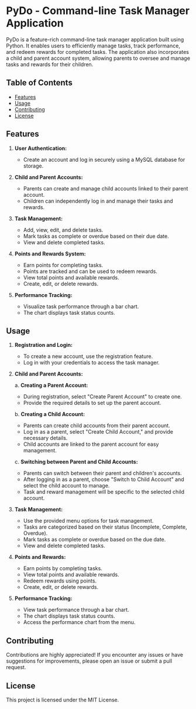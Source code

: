 # PyDo - Command-line Task Manager Application

PyDo is a feature-rich command-line task manager application built using Python. It enables users to efficiently manage tasks, track performance, and redeem rewards for completed tasks. The application also incorporates a child and parent account system, allowing parents to oversee and manage tasks and rewards for their children.

## Table of Contents

- [Features](#features)
- [Usage](#usage)
- [Contributing](#contributing)
- [License](#license)

## Features

1. **User Authentication:**
   - Create an account and log in securely using a MySQL database for storage.

2. **Child and Parent Accounts:**
   - Parents can create and manage child accounts linked to their parent account.
   - Children can independently log in and manage their tasks and rewards.

3. **Task Management:**
   - Add, view, edit, and delete tasks.
   - Mark tasks as complete or overdue based on their due date.
   - View and delete completed tasks.

4. **Points and Rewards System:**
   - Earn points for completing tasks.
   - Points are tracked and can be used to redeem rewards.
   - View total points and available rewards.
   - Create, edit, or delete rewards.

5. **Performance Tracking:**
   - Visualize task performance through a bar chart.
   - The chart displays task status counts.

## Usage

1. **Registration and Login:**

   - To create a new account, use the registration feature.
   - Log in with your credentials to access the task manager.

2. **Child and Parent Accounts:**

   a. **Creating a Parent Account:**
   - During registration, select "Create Parent Account" to create one.
   - Provide the required details to set up the parent account.

   b. **Creating a Child Account:**
   - Parents can create child accounts from their parent account.
   - Log in as a parent, select "Create Child Account," and provide necessary details.
   - Child accounts are linked to the parent account for easy management.

   c. **Switching between Parent and Child Accounts:**
   - Parents can switch between their parent and children's accounts.
   - After logging in as a parent, choose "Switch to Child Account" and select the child account to manage.
   - Task and reward management will be specific to the selected child account.

3. **Task Management:**

   - Use the provided menu options for task management.
   - Tasks are categorized based on their status (Incomplete, Complete, Overdue).
   - Mark tasks as complete or overdue based on the due date.
   - View and delete completed tasks.

4. **Points and Rewards:**

   - Earn points by completing tasks.
   - View total points and available rewards.
   - Redeem rewards using points.
   - Create, edit, or delete rewards.

5. **Performance Tracking:**

   - View task performance through a bar chart.
   - The chart displays task status counts.
   - Access the performance chart from the menu.

## Contributing

Contributions are highly appreciated! If you encounter any issues or have suggestions for improvements, please open an issue or submit a pull request.

## License

This project is licensed under the MIT License.
